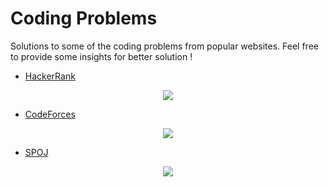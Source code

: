 # Coding Problems

Solutions to some of the coding problems from popular websites. Feel free to provide some insights for better solution !

*   [HackerRank](HackerRank/ "HackerRank")
<p align="center"><img src="https://camo.githubusercontent.com/3ae0c250d0986e14d13c5c5a2166cb4c6ed7e798/68747470733a2f2f692e696d6775722e636f6d2f59516e614b58662e706e67"></p>


*   [CodeForces](CodeForces/ "CodeForces")
<p align="center"><img src="https://camo.githubusercontent.com/c9f7470b1fedaf3e11008d600936cbd9db1f61d4/68747470733a2f2f69742d6564752e636f6d2f73697465732f64656661756c742f66696c65732f636f6465666f726365736c6f676f2e706e67"></p>

*   [SPOJ](SPOJ/ "SPOJ")
<p align="center"><img src="https://www.google.com/url?sa=i&url=https%3A%2F%2Fmedium.com%2F%40dipta007%2Fspoj-code-downloader-5b3d605196ec&psig=AOvVaw3RcRyUubuglqxH17lh6nvC&ust=1594998670481000&source=images&cd=vfe&ved=0CAIQjRxqFwoTCJCNo6CH0uoCFQAAAAAdAAAAABAH"></p>

